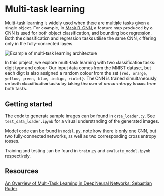 # Multi-task learning
Multi-task learning is widely used when there are multiple tasks given a single object. For example, in [Mask R-CNN](https://arxiv.org/abs/1703.06870), a feature map produced by a CNN is used for both object classification, and bounding box regression. Both the classification and regression tasks utilise the same CNN, differing only in the fully-connected layers.

![Example of multi-task learning architecture](https://leonardoaraujosantos.gitbooks.io/artificial-inteligence/content/more_images/LocalizationRegression2.png)

In this project, we explore multi-task learning with two classification tasks: digit type and colour. Our input data comes from the MNIST dataset, but each digit is also assigned a random colour from the set `{red, orange, yellow, green, blue, indigo, violet}`. The CNN is trained simultaneously on both classification tasks by taking the sum of cross entropy losses from both tasks.

## Getting started
The code to generate sample images can be found in `data_loader.py`. See `test_data_loader.ipynb` for a visual understanding of the generated images.

Model code can be found in `model.py`, note how there is only one CNN, but two fully-connected networks, as well as two corresponding cross entropy losses.

Training and testing can be found in `train.py` and `evaluate_model.ipynb` respectively.

## Resources
[An Overview of Multi-Task Learning in Deep Neural Networks: Sebastian Ruder](http://ruder.io/multi-task/)
